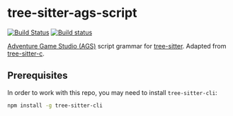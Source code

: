 # tree-sitter-ags-script

[![Build Status](https://travis-ci.org/edmundito/tree-sitter-ags-script.svg?branch=master)](https://travis-ci.org/edmundito/tree-sitter-ags-script)
[![Build status](https://ci.appveyor.com/api/projects/status/brtkfcqyb9ogu08p?svg=true)](https://ci.appveyor.com/project/edmundito/tree-sitter-ags-script)

[Adventure Game Studio (AGS)](https://adventuregamestudio.co.uk) script grammar for [tree-sitter](https://github.com/tree-sitter/tree-sitter). Adapted from [tree-sitter-c](https://github.com/tree-sitter/tree-sitter-c).

## Prerequisites

In order to work with this repo, you may need to install `tree-sitter-cli`:

```sh
npm install -g tree-sitter-cli
```
